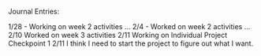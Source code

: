 Journal Entries:

1/28 - Working on week 2 activities
...
2/4 - Worked on week 2 activities
...
2/10 Worked on week 3 activities
2/11 Working on Individual Project Checkpoint 1
2/11 I think I need to start the project to figure out what I want.
